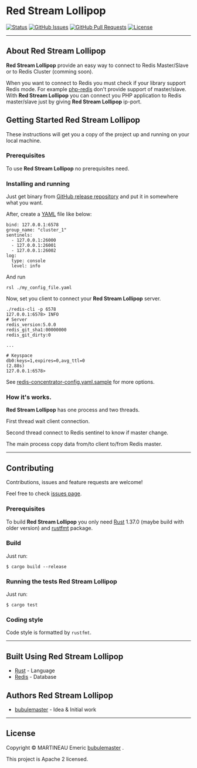 # Red Stream Lollipop

  [![Status](https://img.shields.io/badge/status-active-success.svg)]()
  [![GitHub Issues](https://img.shields.io/github/issues/bubulemaster/red-stream-lollipop.svg)](https://github.com/bubulemaster/red-stream-lollipop/issues)
  [![GitHub Pull Requests](https://img.shields.io/github/issues-pr/bubulemaster/red-stream-lollipop.svg)](https://github.com/bubulemaster/red-stream-lollipop/pulls)
  [![License](https://img.shields.io/badge/license-Apache2-blue.svg)](/LICENSE)

---

## About Red Stream Lollipop
**Red Stream Lollipop** provide an easy way to connect to Redis Master/Slave or to Redis Cluster (comming soon).

When you want to connect to Redis you must check if your library support Redis mode. For example [php-redis](https://github.com/phpredis/phpredis) don't provide support of master/slave. With **Red Stream Lollipop** you can connect you PHP application to Redis master/slave just by giving **Red Stream Lollipop** ip-port.

## Getting Started Red Stream Lollipop
These instructions will get you a copy of the project up and running on your local machine.

### Prerequisites
To use **Red Stream Lollipop** no prerequisites need.

### Installing and running
Just get binary from [GitHub release repository](https://github.com/bubulemaster/red-stream-lollipop/releases) and put it in somewhere what you want.

After, create a [YAML](https://yaml.org/) file like below:

```
bind: 127.0.0.1:6578
group_name: "cluster_1"
sentinels:
  - 127.0.0.1:26000
  - 127.0.0.1:26001
  - 127.0.0.1:26002
log:
  type: console
  level: info
```

And run

```
rsl ./my_config_file.yaml
```

Now, set you client to connect your **Red Stream Lollipop** server.

```
./redis-cli -p 6578
127.0.0.1:6578> INFO
# Server
redis_version:5.0.0
redis_git_sha1:00000000
redis_git_dirty:0

...

# Keyspace
db0:keys=1,expires=0,avg_ttl=0
(2.88s)
127.0.0.1:6578>
```

See [redis-concentrator-config.yaml.sample](./redis-concentrator-config.yaml.sample) for more options.

### How it's works.
**Red Stream Lollipop** has one process and two threads.

First thread wait client connection.

Second thread connect to Redis sentinel to know if master change.

The main process copy data from/to client to/from Redis master.

---
## Contributing

Contributions, issues and feature requests are welcome!

Feel free to check [issues page](https://github.com/bubulemaster/red-stream-lollipop/issue).

### Prerequisites
To build **Red Stream Lollipop** you only need [Rust](https://www.rust-lang.org) 1.37.0 (maybe build with older version) and [rustfmt](https://github.com/rust-lang/rustfmt) package.

### Build
Just run:
```
$ cargo build --release
```

### Running the tests Red Stream Lollipop
Just run:
```
$ cargo test
```

### Coding style
Code style is formatted by `rustfmt`.

---

## Built Using Red Stream Lollipop
- [Rust](https://www.rust-lang.org) - Language
- [Redis](https://redis.io) - Database

## Authors Red Stream Lollipop
- [bubulemaster](https://github.com/bubulemaster) - Idea & Initial work

---

## License
Copyright © MARTINEAU Emeric [bubulemaster](https://github.com/bubulemaster) .

This project is Apache 2 licensed.
